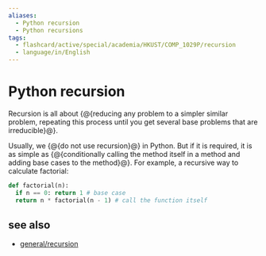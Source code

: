 ```yaml
---
aliases:
  - Python recursion
  - Python recursions
tags:
  - flashcard/active/special/academia/HKUST/COMP_1029P/recursion
  - language/in/English
---
```


# Python recursion

Recursion is all about {@{reducing any problem to a simpler similar problem,  repeating this process until you get several base problems that are irreducible}@}. <!--SR:!2027-10-18,1049,350-->

Usually, we {@{do not use recursion}@} in Python. But if it is required, it is as simple as {@{conditionally calling the method itself in a method and adding base cases to the method}@}. For example, a recursive way to calculate factorial: <!--SR:!2028-09-20,1315,350!2027-04-13,876,330-->

```Python
def factorial(n):
  if n == 0: return 1 # base case
  return n * factorial(n - 1) # call the function itself
```

## see also

- [general/recursion](../../../../general/recursion%20(computer%20science).md)
